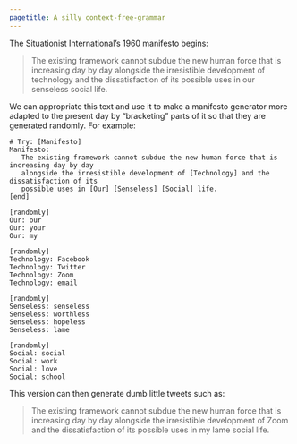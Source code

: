 ```yaml
---
pagetitle: A silly context-free-grammar
---
```

The Situationist International’s 1960 manifesto begins:

> The existing framework cannot subdue the new human force that is increasing day by day alongside the irresistible development of technology
> and the dissatisfaction of its possible uses in our senseless social life.

We can appropriate this text and use it to make a manifesto generator more adapted to the present day by “bracketing” parts of it so that they are generated randomly.  For example:
```Step
# Try: [Manifesto]
Manifesto:
   The existing framework cannot subdue the new human force that is increasing day by day
   alongside the irresistible development of [Technology] and the dissatisfaction of its
   possible uses in [Our] [Senseless] [Social] life.
[end]

[randomly]
Our: our
Our: your
Our: my

[randomly]
Technology: Facebook
Technology: Twitter
Technology: Zoom
Technology: email

[randomly]
Senseless: senseless
Senseless: worthless
Senseless: hopeless
Senseless: lame

[randomly]
Social: social
Social: work
Social: love
Social: school
```
This version can then generate dumb little tweets such as:
> The existing framework cannot subdue the new human force that is increasing day by day alongside the irresistible development
> of Zoom and the dissatisfaction of its possible uses in my lame social life.